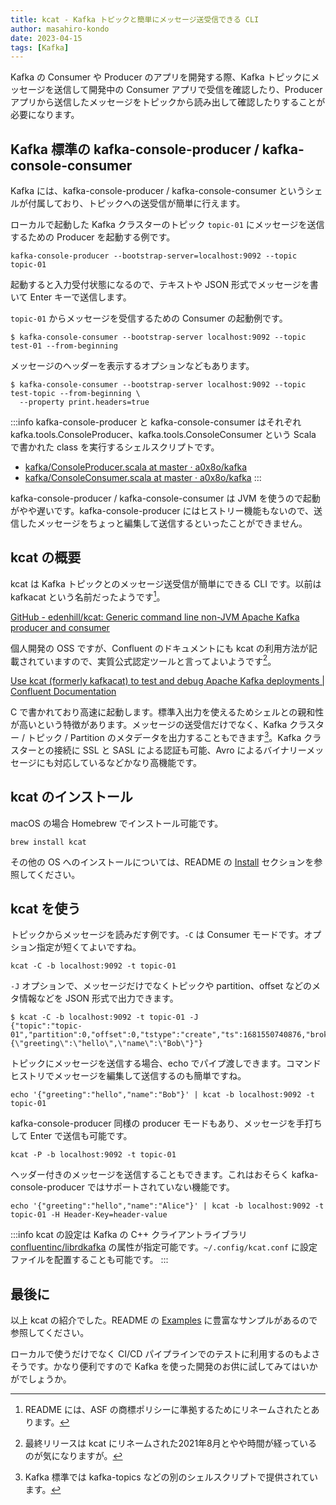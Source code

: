 ```yaml
---
title: kcat - Kafka トピックと簡単にメッセージ送受信できる CLI
author: masahiro-kondo
date: 2023-04-15
tags: [Kafka]
---
```


Kafka の Consumer や Producer のアプリを開発する際、Kafka トピックにメッセージを送信して開発中の Consumer アプリで受信を確認したり、Producer アプリから送信したメッセージをトピックから読み出して確認したりすることが必要になります。

## Kafka 標準の kafka-console-producer / kafka-console-consumer
Kafka には、kafka-console-producer / kafka-console-consumer というシェルが付属しており、トピックへの送受信が簡単に行えます。

ローカルで起動した Kafka クラスターのトピック `topic-01` にメッセージを送信するための Producer を起動する例です。

```shell
kafka-console-producer --bootstrap-server=localhost:9092 --topic topic-01
```

起動すると入力受付状態になるので、テキストや JSON 形式でメッセージを書いて Enter キーで送信します。

`topic-01` からメッセージを受信するための Consumer の起動例です。

```shell
$ kafka-console-consumer --bootstrap-server localhost:9092 --topic test-01 --from-beginning
```
メッセージのヘッダーを表示するオプションなどもあります。

```shell
$ kafka-console-consumer --bootstrap-server localhost:9092 --topic test-topic --from-beginning \
  --property print.headers=true
```

:::info
kafka-console-producer と kafka-console-consumer はそれぞれ kafka.tools.ConsoleProducer、kafka.tools.ConsoleConsumer という Scala で書かれた class を実行するシェルスクリプトです。

- [kafka/ConsoleProducer.scala at master · a0x8o/kafka](https://github.com/a0x8o/kafka/blob/master/core/src/main/scala/kafka/tools/ConsoleProducer.scala)
- [kafka/ConsoleConsumer.scala at master · a0x8o/kafka](https://github.com/a0x8o/kafka/blob/master/core/src/main/scala/kafka/tools/ConsoleConsumer.scala)
:::

kafka-console-producer / kafka-console-consumer は JVM を使うので起動がやや遅いです。kafka-console-producer にはヒストリー機能もないので、送信したメッセージをちょっと編集して送信するといったことができません。

## kcat の概要
kcat は Kafka トピックとのメッセージ送受信が簡単にできる CLI です。以前は kafkacat という名前だったようです[^1]。

[^1]: README には、ASF の商標ポリシーに準拠するためにリネームされたとあります。

[GitHub - edenhill/kcat: Generic command line non-JVM Apache Kafka producer and consumer](https://github.com/edenhill/kcat)

個人開発の OSS ですが、Confluent のドキュメントにも kcat の利用方法が記載されていますので、実質公式認定ツールと言ってよいようです[^2]。

[^2]: 最終リリースは kcat にリネームされた2021年8月とやや時間が経っているのが気になりますが。

[Use kcat (formerly kafkacat) to test and debug Apache Kafka deployments &#124; Confluent Documentation](https://docs.confluent.io/platform/current/clients/kafkacat-usage.html)

C で書かれており高速に起動します。標準入出力を使えるためシェルとの親和性が高いという特徴があります。メッセージの送受信だけでなく、Kafka クラスター / トピック / Partition のメタデータを出力することもできます[^3]。Kafka クラスターとの接続に SSL と SASL による認証も可能、Avro によるバイナリーメッセージにも対応しているなどかなり高機能です。

[^3]: Kafka 標準では kafka-topics などの別のシェルスクリプトで提供されています。

## kcat のインストール
macOS の場合 Homebrew でインストール可能です。

```shell
brew install kcat
```
その他の OS へのインストールについては、README の [Install](https://github.com/edenhill/kcat#install) セクションを参照してください。

## kcat を使う
トピックからメッセージを読みだす例です。`-C` は Consumer モードです。オプション指定が短くてよいですね。

```shell
kcat -C -b localhost:9092 -t topic-01
```

`-J` オプションで、メッセージだけでなくトピックや partition、offset などのメタ情報などを JSON 形式で出力できます。

```shell
$ kcat -C -b localhost:9092 -t topic-01 -J
{"topic":"topic-01","partition":0,"offset":0,"tstype":"create","ts":1681550740876,"broker":0,"key":null,"payload":"{\"greeting\":\"hello\",\"name\":\"Bob\"}"}
```

トピックにメッセージを送信する場合、echo でパイプ渡しできます。コマンドヒストリでメッセージを編集して送信するのも簡単ですね。

```shell
echo '{"greeting":"hello","name":"Bob"}' | kcat -b localhost:9092 -t topic-01
```

kafka-console-producer 同様の producer モードもあり、メッセージを手打ちして Enter で送信も可能です。

```shell
kcat -P -b localhost:9092 -t topic-01
```

ヘッダー付きのメッセージを送信することもできます。これはおそらく kafka-console-producer ではサポートされていない機能です。

```shell
echo '{"greeting":"hello","name":"Alice"}' | kcat -b localhost:9092 -t topic-01 -H Header-Key=header-value
```
:::info
kcat の設定は Kafka の C++ クライアントライブラリ [confluentinc/librdkafka](https://github.com/confluentinc/librdkafka) の属性が指定可能です。`~/.config/kcat.conf` に設定ファイルを配置することも可能です。
:::

## 最後に
以上 kcat の紹介でした。README の [Examples](https://github.com/edenhill/kcat#examples) に豊富なサンプルがあるので参照してください。

ローカルで使うだけでなく CI/CD パイプラインでのテストに利用するのもよさそうです。かなり便利ですので Kafka を使った開発のお供に試してみてはいかがでしょうか。
